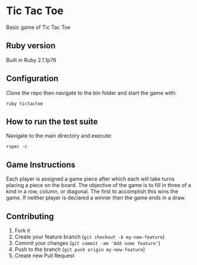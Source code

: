 # Tic Tac Toe
Basic game of Tic Tac Toe

## Ruby version
Built in Ruby 2.1.1p76

## Configuration
Clone the repo then navigate to the bin folder and start the game with:
```
ruby tictactoe
```

## How to run the test suite
Navigate to the main directory and execute:
```
rspec -c
```

## Game Instructions
Each player is assigned a game piece after which each will take turns placing a piece on the board. The objective of the game is to fill in three of a kind in a row, column, or diagonal. The first to accomplish this wins the game. If neither player is declared a winner then the game ends in a draw.

## Contributing
1. Fork it
2. Create your feature branch (`git checkout -b my-new-feature`)
3. Commit your changes (`git commit -am 'Add some feature'`)
4. Push to the branch (`git push origin my-new-feature`)
5. Create new Pull Request
